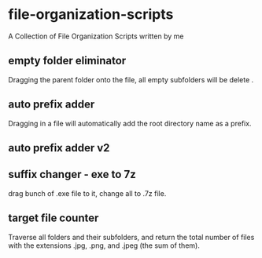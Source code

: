 # file-organization-scripts
A Collection of File Organization Scripts written by me

## empty folder eliminator
Dragging the parent folder onto the file, all empty subfolders will be delete .
## auto prefix adder 
Dragging in a file will automatically add the root directory name as a prefix.
## auto prefix adder v2
## suffix changer - exe to 7z
drag bunch of .exe file to it, change all to .7z file.
## target file counter
Traverse all folders and their subfolders, and return the total number of files with the extensions .jpg, .png, and .jpeg (the sum of them). 
